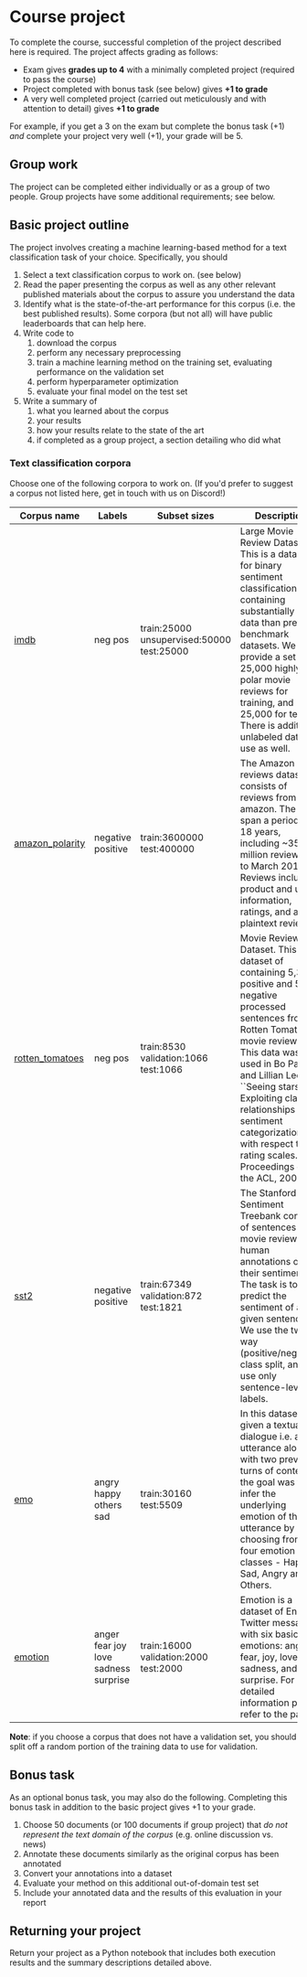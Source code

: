 # Course project

To complete the course, successful completion of the project described here is required. The project affects grading as follows:

* Exam gives **grades up to 4** with a minimally completed project (required to pass the course)
* Project completed with bonus task (see below) gives **+1 to grade**
* A very well completed project (carried out meticulously and with attention to detail) gives **+1 to grade**

For example, if you get a 3 on the exam but complete the bonus task (+1) _and_ complete your project very well (+1), your grade will be 5.

## Group work

The project can be completed either individually or as a group of two people. Group projects have some additional requirements; see below.

## Basic project outline

The project involves creating a machine learning-based method for a text classification task of your choice. Specifically, you should

1. Select a text classification corpus to work on. (see below)
2. Read the paper presenting the corpus as well as any other relevant published materials about the corpus to assure you understand the data
3. Identify what is the state-of-the-art performance for this corpus (i.e. the best published results). Some corpora (but not all) will have public leaderboards that can help here.
4. Write code to
    1. download the corpus
    2. perform any necessary preprocessing
    3. train a machine learning method on the training set, evaluating performance on the validation set
    4. perform hyperparameter optimization
    5. evaluate your final model on the test set
5. Write a summary of
    1. what you learned about the corpus
    2. your results
    3. how your results relate to the state of the art
    4. if completed as a group project, a section detailing who did what

### Text classification corpora

Choose one of the following corpora to work on. (If you'd prefer to suggest a corpus not listed here, get in touch with us on Discord!)

| Corpus name | Labels | Subset sizes  | Description |
| ------------- | ------ | ------------- | ----------- |
| [imdb](https://huggingface.co/datasets/imdb) | neg pos | train:25000 unsupervised:50000 test:25000 | Large Movie Review Dataset. This is a dataset for binary sentiment classification containing substantially more data than previous benchmark datasets. We provide a set of 25,000 highly polar movie reviews for training, and 25,000 for testing. There is additional unlabeled data for use as well. |
| [amazon_polarity](https://huggingface.co/datasets/amazon_polarity) | negative positive | train:3600000 test:400000 | The Amazon reviews dataset consists of reviews from amazon. The data span a period of 18 years, including ~35 million reviews up to March 2013. Reviews include product and user information, ratings, and a plaintext review.  |
| [rotten_tomatoes](https://huggingface.co/datasets/rotten_tomatoes) | neg pos | train:8530 validation:1066 test:1066 | Movie Review Dataset. This is a dataset of containing 5,331 positive and 5,331 negative processed sentences from Rotten Tomatoes movie reviews. This data was first used in Bo Pang and Lillian Lee, ``Seeing stars: Exploiting class relationships for sentiment categorization with respect to rating scales.'', Proceedings of the ACL, 2005.  |
| [sst2](https://huggingface.co/datasets/sst2) | negative positive | train:67349 validation:872 test:1821 | The Stanford Sentiment Treebank consists of sentences from movie reviews and human annotations of their sentiment. The task is to predict the sentiment of a given sentence. We use the two-way (positive/negative) class split, and use only sentence-level labels.  |
| [emo](https://huggingface.co/datasets/emo) | angry happy others sad | train:30160 test:5509 | In this dataset, given a textual dialogue i.e. an utterance along with two previous turns of context, the goal was to infer the underlying emotion of the utterance by choosing from four emotion classes - Happy, Sad, Angry and Others.  |
| [emotion](https://huggingface.co/datasets/emotion) | anger fear joy love sadness surprise | train:16000 validation:2000 test:2000 | Emotion is a dataset of English Twitter messages with six basic emotions: anger, fear, joy, love, sadness, and surprise. For more detailed information please refer to the paper.  |

**Note**: if you choose a corpus that does not have a validation set, you should split off a random portion of the training data to use for validation.

## Bonus task

As an optional bonus task, you may also do the following. Completing this bonus task in addition to the basic project gives +1 to your grade.

1. Choose 50 documents (or 100 documents if group project) that _do not represent the text domain of the corpus_ (e.g. online discussion vs. news)
2. Annotate these documents similarly as the original corpus has been annotated
3. Convert your annotations into a dataset
4. Evaluate your method on this additional out-of-domain test set
5. Include your annotated data and the results of this evaluation in your report 

## Returning your project

Return your project as a Python notebook that includes both execution results and the summary descriptions detailed above.
